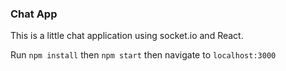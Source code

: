 ### Chat App ###
This is a little chat application using socket.io and React.

Run `npm install` then `npm start` then navigate to `localhost:3000`
